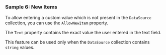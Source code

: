 ### Sample 6: New Items

To allow entering a custom value which is not present in the `DataSource` collection, you can use the `AllowNewItem` property. 

The `Text` property contains the exact value the user entered in the text field.

This feature can be used only when the `DataSource` collection contains `string` values.